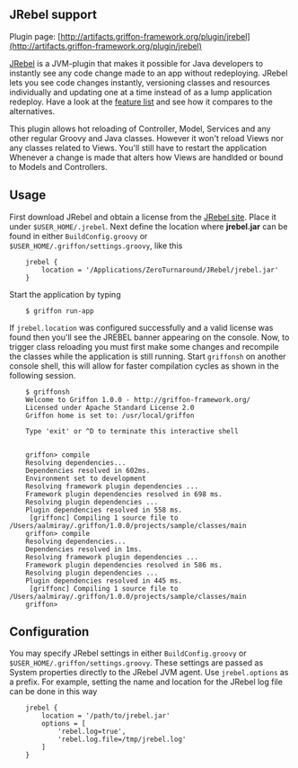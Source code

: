 
JRebel support
--------------

Plugin page: [http://artifacts.griffon-framework.org/plugin/jrebel](http://artifacts.griffon-framework.org/plugin/jrebel)


[JRebel][1] is a JVM-plugin that makes it possible for Java developers to instantly see any code change made to an app without redeploying.
JRebel lets you see code changes instantly, versioning classes and resources individually and updating one at a time instead of as a lump
application redeploy. Have a look at the [feature list][2] and see how it compares to the alternatives.

This plugin allows hot reloading of Controller, Model, Services and any other regular Groovy and Java classes. However it won't reload Views
nor any classes related to Views. You'll still have to restart the application Whenever a change is made that alters how Views are handlded
or bound to Models and Controllers.

Usage
-----

First download JRebel and obtain a license from the [JRebel site][3]. Place it under `$USER_HOME/.jrebel`.
Next define the location where **jrebel.jar** can be found in either `BuildConfig.groovy` or `$USER_HOME/.griffon/settings.groovy`, like this

        jrebel {
            location = '/Applications/ZeroTurnaround/JRebel/jrebel.jar'
        }

Start the application by typing

        $ griffon run-app

If `jrebel.location` was configured successfully and a valid license was found then you'll see the JREBEL banner appearing on the console.
Now, to trigger class reloading you must first make some changes and recompile the classes while the application is still running. Start
`griffonsh` on another console shell, this will allow for faster compilation cycles as shown in the following session.

        $ griffonsh
        Welcome to Griffon 1.0.0 - http://griffon-framework.org/
        Licensed under Apache Standard License 2.0
        Griffon home is set to: /usr/local/griffon

        Type 'exit' or ^D to terminate this interactive shell


        griffon> compile
        Resolving dependencies...
        Dependencies resolved in 602ms.
        Environment set to development
        Resolving framework plugin dependencies ...
        Framework plugin dependencies resolved in 698 ms.
        Resolving plugin dependencies ...
        Plugin dependencies resolved in 558 ms.
         [griffonc] Compiling 1 source file to /Users/aalmiray/.griffon/1.0.0/projects/sample/classes/main
        griffon> compile
        Resolving dependencies...
        Dependencies resolved in 1ms.
        Resolving framework plugin dependencies ...
        Framework plugin dependencies resolved in 586 ms.
        Resolving plugin dependencies ...
        Plugin dependencies resolved in 445 ms.
         [griffonc] Compiling 1 source file to /Users/aalmiray/.griffon/1.0.0/projects/sample/classes/main
        griffon>


Configuration
-------------

You may specify JRebel settings in either `BuildConfig.groovy` or `$USER_HOME/.griffon/settings.groovy`. These settings are passed as
System properties directly to the JRebel JVM agent. Use `jrebel.options` as a prefix. For example, setting the name and location for the
JRebel log file can be done in this way

        jrebel {
            location = '/path/to/jrebel.jar'
            options = [
                'rebel.log=true',
                'rebel.log.file=/tmp/jrebel.log'
            ]
        }

[1]: http://zeroturnaround.com/jrebel
[2]: http://zeroturnaround.com/software/jrebel/features/
[3]: http://zeroturnaround.com/software/jrebel/download/

